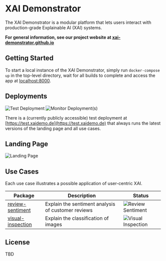 # XAI Demonstrator

The XAI Demonstrator is a modular platform that lets users interact with production-grade Explainable AI (XAI) systems.

**For general information, see our project website at [xai-demonstrator.github.io](https://xai-demonstrator.github.io/)**

## Getting Started

To start a local instance of the XAI Demonstrator, simply run `docker-compose up` in the top-level directory,
wait for all builds to complete and access the app at [localhost:8000](http://localhost:8000/).

## Deployments
![Test Deployment](https://github.com/XAI-Demonstrator/template-service/workflows/Test%20Deployment/badge.svg) ![Monitor Deployment(s)](https://github.com/XAI-Demonstrator/template-service/workflows/Monitor%20Deployment(s)/badge.svg)

There is a (currently publicly accessible) test deployment at [https://test.xaidemo.de](https://test.xaidemo.de) that always runs the latest versions of the landing page and all use cases.

## Landing Page
![Landing Page](https://github.com/XAI-Demonstrator/template-service/workflows/Landing%20Page/badge.svg)

## Use Cases
Each use case illustrates a possible application of user-centric XAI.

Package | Description | Status
--------|-------------|-------
[review-sentiment](/review-sentiment) | Explain the sentiment analysis of customer reviews | ![Review Sentiment](https://github.com/XAI-Demonstrator/template-service/workflows/Review%20Sentiment/badge.svg)
[visual-inspection](/visual-inspection) | Explain the classification of images | ![Visual Inspection](https://github.com/XAI-Demonstrator/template-service/workflows/Visual%20Inspection/badge.svg)



## License

TBD
